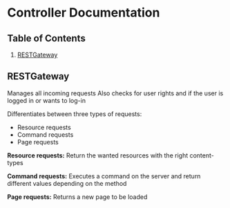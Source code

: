 # Controller Documentation
## Table of Contents
1. [RESTGateway](#restgateway)

## RESTGateway
Manages all incoming requests
Also checks for user rights and if the user is logged in or wants to log-in

Differentiates between three types of requests:
- Resource requests
- Command requests
- Page requests

**Resource requests:**
Return the wanted resources with the right content-types

**Command requests:**
Executes a command on the server and return different values depending on the method

**Page requests:**
Returns a new page to be loaded
